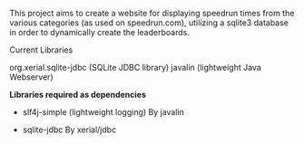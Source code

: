This project aims to create a website for displaying speedrun times from the various categories (as used on speedrun.com), utilizing a sqlite3 database in order to dynamically create the leaderboards.

Current Libraries

org.xerial.sqlite-jdbc (SQLite JDBC library)
javalin (lightweight Java Webserver)

<b>Libraries required as dependencies</b>

- slf4j-simple (lightweight logging)
By javalin

- sqlite-jdbc
By xerial/jdbc
